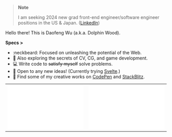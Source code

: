 > **Note**
> 
> I am seeking 2024 new grad front-end engineer/software engineer positions in the US & Japan. ([LinkedIn](https://www.linkedin.com/in/daofeng-wu))


Hello there! This is Daofeng Wu (a.k.a. Dolphin Wood). 

**Specs >**

- :neckbeard: Focused on unleashing the potential of the Web.
- :see_no_evil: Also exploring the secrets of CV, CG, and game development.
- :computer: Write code to ~~satisfy myself~~ solve problems.
- :hugs: Open to any new ideas! (Currently trying [Svelte](https://svelte.dev/).)
- :feet: Find some of my creative works on [CodePen](https://codepen.io/idiotWu) and [StackBlitz](https://stackblitz.com/@idiotWu).

<table>
  <tbody>
    <tr>
      <td>
        <picture>
          <source media="(prefers-color-scheme: dark)" srcset="https://github.com/idiotWu/stats/blob/generated/overview-dark.svg">
          <source media="(prefers-color-scheme: light)" srcset="https://github.com/idiotWu/stats/blob/generated/overview.svg">
          <img alt="Daofeng Wu's GitHub Stats" src="https://github.com/idiotWu/stats/blob/generated/overview.svg">
        </picture>
      </td>
      <td>
        <picture>
          <source media="(prefers-color-scheme: dark)" srcset="https://github.com/idiotWu/stats/blob/generated/languages-dark.svg">
          <source media="(prefers-color-scheme: light)" srcset="https://github.com/idiotWu/stats/blob/generated/languages.svg">
          <img alt="Most Used Languages" src="https://github.com/idiotWu/stats/blob/generated/languages.svg">
        </picture>
      </td>
    </tr>
  </tbody>
</table>
